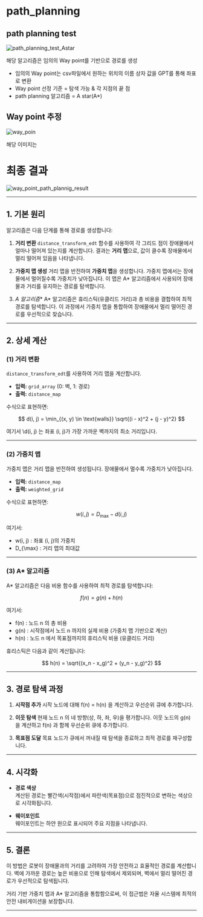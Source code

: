 # path_planning

## path planning test
![path_planning_test_Astar](https://github.com/user-attachments/assets/a9cc7547-a035-4f4e-80b8-7412b3a3098b)

해당 알고리즘은 임의의 Way point를 기반으로 경로를 생성
* 임의의 Way point는 csv파일에서 원하는 위치의 이름 상자 값을 GPT를 통해 좌표로 변환
* Way point 선정 기준 = 탐색 가능 & 각 지점의 끝 점
* path planning 알고리즘 = A star(A*)
  
## Way point 추정 
![way_poin](https://github.com/user-attachments/assets/c05c3bab-109b-4229-b2c9-fdd86b95a22d)

해당 이미지는 


# 최종 결과
![way_point_path_plannig_result](https://github.com/user-attachments/assets/25a4d10b-11d3-40b6-9fee-025e98994c09)
<br/>

---

## 1. 기본 원리

알고리즘은 다음 단계를 통해 경로를 생성합니다:

1. **거리 변환**
   `distance_transform_edt` 함수를 사용하여 각 그리드 점이 장애물에서 얼마나 떨어져 있는지를 계산합니다. 결과는 **거리 맵**으로, 값이 클수록 장애물에서 멀리 떨어져 있음을 나타냅니다.

2. **가중치 맵 생성**
   거리 맵을 반전하여 **가중치 맵**을 생성합니다. 가중치 맵에서는 장애물에서 멀어질수록 가중치가 낮아집니다. 이 맵은 A* 알고리즘에서 사용되어 장애물과 거리를 유지하는 경로를 탐색합니다.

3. **A* 알고리즘**
   A* 알고리즘은 휴리스틱(유클리드 거리)과 총 비용을 결합하여 최적 경로를 탐색합니다. 이 과정에서 가중치 맵을 통합하여 장애물에서 멀리 떨어진 경로를 우선적으로 찾습니다.

---

## 2. 상세 계산

### (1) 거리 변환

`distance_transform_edt`를 사용하여 거리 맵을 계산합니다.

- **입력:** `grid_array` (0: 벽, 1: 경로)  
- **출력:** `distance_map`

수식으로 표현하면:

$$
d(i, j) = \min_{(x, y) \in \text{walls}} \sqrt{(i - x)^2 + (j - y)^2}
$$

여기서 \d(i, j) 는 좌표 (i, j)가 가장 가까운 벽까지의 최소 거리입니다.

---

### (2) 가중치 맵

가중치 맵은 거리 맵을 반전하여 생성됩니다. 장애물에서 멀수록 가중치가 낮아집니다.

- **입력:** `distance_map`  
- **출력:** `weighted_grid`

수식으로 표현하면:

$$
w(i, j) = D_{\max} - d(i, j)
$$

여기서:
-  w(i, j) : 좌표 (i, j)의 가중치
-  D_{\max} : 거리 맵의 최대값

---

### (3) A* 알고리즘

A* 알고리즘은 다음 비용 함수를 사용하여 최적 경로를 탐색합니다:

$$
f(n) = g(n) + h(n)
$$

여기서:
-  f(n) : 노드  n 의 총 비용
-  g(n) : 시작점에서 노드  n 까지의 실제 비용 (가중치 맵 기반으로 계산)
-  h(n) : 노드  n 에서 목표점까지의 휴리스틱 비용 (유클리드 거리)

휴리스틱은 다음과 같이 계산됩니다:

$$
h(n) = \sqrt{(x_n - x_g)^2 + (y_n - y_g)^2}
$$

---

## 3. 경로 탐색 과정

1. **시작점 추가**
   시작 노드에 대해  f(n) = h(n) 을 계산하고 우선순위 큐에 추가합니다.

2. **이웃 탐색**
   현재 노드  n 의 네 방향(상, 하, 좌, 우)을 평가합니다. 이웃 노드의  g(n) 을 계산하고  f(n) 과 함께 우선순위 큐에 추가합니다.

3. **목표점 도달**
   목표 노드가 큐에서 꺼내질 때 탐색을 종료하고 최적 경로를 재구성합니다.

---

## 4. 시각화

- **경로 색상**  
  계산된 경로는 빨간색(시작점)에서 파란색(목표점)으로 점진적으로 변하는 색상으로 시각화됩니다.

- **웨이포인트**  
  웨이포인트는 하얀 원으로 표시되어 주요 지점을 나타냅니다.

---

## 5. 결론

이 방법은 로봇이 장애물과의 거리를 고려하여 가장 안전하고 효율적인 경로를 계산합니다. 벽에 가까운 경로는 높은 비용으로 인해 탐색에서 제외되며, 벽에서 멀리 떨어진 경로가 우선적으로 탐색됩니다.

거리 기반 가중치 맵과 A* 알고리즘을 통합함으로써, 이 접근법은 자율 시스템에 최적의 안전 내비게이션을 보장합니다.

---
